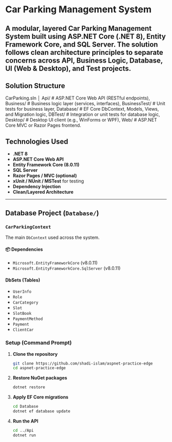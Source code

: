 # Car Parking Management System

A modular, layered Car Parking Management System built using ASP.NET Core (.NET 8), Entity Framework Core, and SQL Server. The solution follows clean architecture principles to separate concerns across API, Business Logic, Database, UI (Web & Desktop), and Test projects.
---
## Solution Structure
CarParking.sln
│
Api/ # ASP.NET Core Web API (RESTful endpoints),
Business/ # Business logic layer (services, interfaces),
BusinessTest/ # Unit tests for business layer,
Database/ # EF Core DbContext, Models, Views, and Migration logic,
DBTest/ # Integration or unit tests for database logic,
Desktop/ # Desktop UI client (e.g., WinForms or WPF),
Web/ # ASP.NET Core MVC or Razor Pages frontend.

## Technologies Used

- **.NET 8**
- **ASP.NET Core Web API**
- **Entity Framework Core (8.0.11)**
- **SQL Server**
- **Razor Pages / MVC (optional)**
- **xUnit / NUnit / MSTest** for testing
- **Dependency Injection**
- **Clean/Layered Architecture**

---

## Database Project (`Database/`)

### `CarParkingContext`

The main `DbContext` used across the system.

#### 📦 Dependencies

- `Microsoft.EntityFrameworkCore` (v8.0.11)
- `Microsoft.EntityFrameworkCore.SqlServer` (v8.0.11)

#### DbSets (Tables)

- `UserInfo`
- `Role`
- `CarCategory`
- `Slot`
- `SlotBook`
- `PaymentMethod`
- `Payment`
- `ClientCar`


### Setup (Command Prompt)

1. **Clone the repository**
    ```bash
    git clone https://github.com/shadi-islam/aspnet-practice-edge
    cd aspnet-practice-edge
    ```

2. **Restore NuGet packages**
    ```bash
    dotnet restore
    ```

3. **Apply EF Core migrations**
    ```bash
    cd Database
    dotnet ef database update
    ```

4. **Run the API**
    ```bash
    cd ../Api
    dotnet run
    ```








